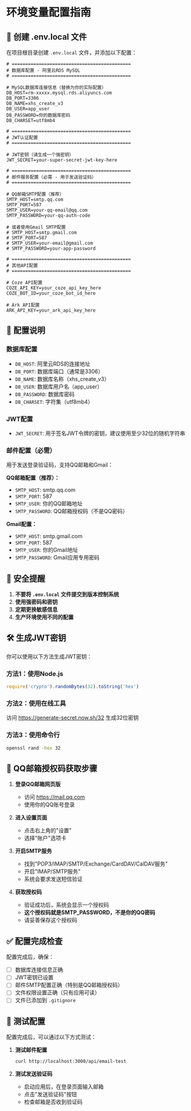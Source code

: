 # 环境变量配置指南

## 📝 创建 .env.local 文件

在项目根目录创建 `.env.local` 文件，并添加以下配置：

```env
# ============================================
# 数据库配置 - 阿里云RDS MySQL
# ============================================

# MySQL数据库连接信息（替换为你的实际配置）
DB_HOST=rm-xxxxx.mysql.rds.aliyuncs.com
DB_PORT=3306
DB_NAME=xhs_create_v3
DB_USER=app_user
DB_PASSWORD=你的数据库密码
DB_CHARSET=utf8mb4

# ============================================
# JWT认证配置
# ============================================

# JWT密钥（请生成一个强密钥）
JWT_SECRET=your-super-secret-jwt-key-here

# ============================================
# 邮件服务配置（必需 - 用于发送验证码）
# ============================================

# QQ邮箱SMTP配置（推荐）
SMTP_HOST=smtp.qq.com
SMTP_PORT=587
SMTP_USER=your-qq-email@qq.com
SMTP_PASSWORD=your-qq-auth-code

# 或者使用Gmail SMTP配置
# SMTP_HOST=smtp.gmail.com
# SMTP_PORT=587
# SMTP_USER=your-email@gmail.com
# SMTP_PASSWORD=your-app-password

# ============================================
# 其他API配置
# ============================================

# Coze API配置
COZE_API_KEY=your_coze_api_key_here
COZE_BOT_ID=your_coze_bot_id_here

# Ark API配置
ARK_API_KEY=your_ark_api_key_here
```

## 🔧 配置说明

### 数据库配置
- `DB_HOST`: 阿里云RDS的连接地址
- `DB_PORT`: 数据库端口（通常是3306）
- `DB_NAME`: 数据库名称（xhs_create_v3）
- `DB_USER`: 数据库用户名（app_user）
- `DB_PASSWORD`: 数据库密码
- `DB_CHARSET`: 字符集（utf8mb4）

### JWT配置
- `JWT_SECRET`: 用于签名JWT令牌的密钥，建议使用至少32位的随机字符串

### 邮件配置（必需）
用于发送登录验证码，支持QQ邮箱和Gmail：

**QQ邮箱配置（推荐）：**
- `SMTP_HOST`: smtp.qq.com
- `SMTP_PORT`: 587
- `SMTP_USER`: 你的QQ邮箱地址
- `SMTP_PASSWORD`: QQ邮箱授权码（不是QQ密码）

**Gmail配置：**
- `SMTP_HOST`: smtp.gmail.com
- `SMTP_PORT`: 587
- `SMTP_USER`: 你的Gmail地址
- `SMTP_PASSWORD`: Gmail应用专用密码

## 🔐 安全提醒

1. **不要将 `.env.local` 文件提交到版本控制系统**
2. **使用强密码和密钥**
3. **定期更换敏感信息**
4. **生产环境使用不同的配置**

## 🛠️ 生成JWT密钥

你可以使用以下方法生成JWT密钥：

### 方法1：使用Node.js
```javascript
require('crypto').randomBytes(32).toString('hex')
```

### 方法2：使用在线工具
访问 https://generate-secret.now.sh/32 生成32位密钥

### 方法3：使用命令行
```bash
openssl rand -hex 32
```

## 🔧 QQ邮箱授权码获取步骤

1. **登录QQ邮箱网页版**
   - 访问 https://mail.qq.com
   - 使用你的QQ账号登录

2. **进入设置页面**
   - 点击右上角的"设置"
   - 选择"账户"选项卡

3. **开启SMTP服务**
   - 找到"POP3/IMAP/SMTP/Exchange/CardDAV/CalDAV服务"
   - 开启"IMAP/SMTP服务"
   - 系统会要求发送短信验证

4. **获取授权码**
   - 验证成功后，系统会显示一个授权码
   - **这个授权码就是SMTP_PASSWORD，不是你的QQ密码**
   - 请妥善保存这个授权码

## ✅ 配置完成检查

配置完成后，确保：
- [ ] 数据库连接信息正确
- [ ] JWT密钥已设置
- [ ] 邮件SMTP配置正确（特别是QQ邮箱授权码）
- [ ] 文件权限设置正确（只有应用可读）
- [ ] 文件已添加到 `.gitignore`

## 🧪 测试配置

配置完成后，可以通过以下方式测试：

1. **测试邮件配置**
   ```bash
   curl http://localhost:3000/api/email-test
   ```

2. **测试发送验证码**
   - 启动应用后，在登录页面输入邮箱
   - 点击"发送验证码"按钮
   - 检查邮箱是否收到验证码 